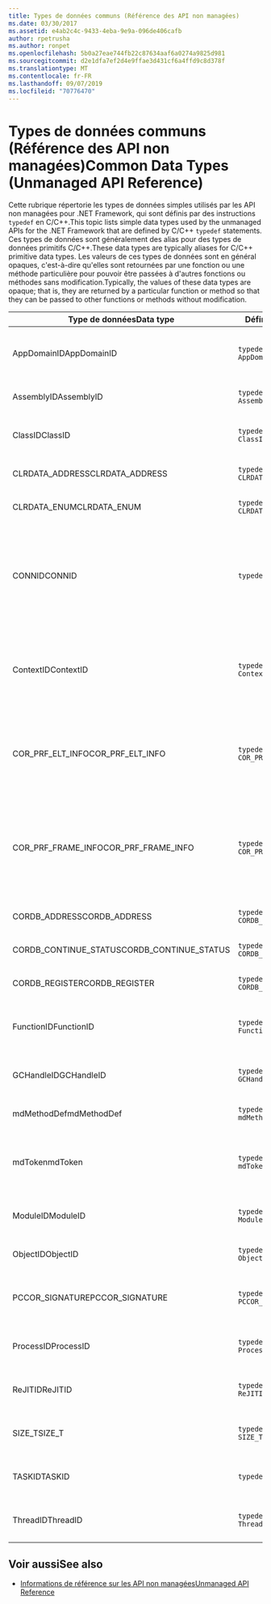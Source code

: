 ```yaml
---
title: Types de données communs (Référence des API non managées)
ms.date: 03/30/2017
ms.assetid: e4ab2c4c-9433-4eba-9e9a-096de406cafb
author: rpetrusha
ms.author: ronpet
ms.openlocfilehash: 5b0a27eae744fb22c87634aaf6a0274a9825d981
ms.sourcegitcommit: d2e1dfa7ef2d4e9ffae3d431cf6a4ffd9c8d378f
ms.translationtype: MT
ms.contentlocale: fr-FR
ms.lasthandoff: 09/07/2019
ms.locfileid: "70776470"
---
```

# <a name="common-data-types-unmanaged-api-reference"></a><span data-ttu-id="b0420-102">Types de données communs (Référence des API non managées)</span><span class="sxs-lookup"><span data-stu-id="b0420-102">Common Data Types (Unmanaged API Reference)</span></span>
<span data-ttu-id="b0420-103">Cette rubrique répertorie les types de données simples utilisés par les API non managées pour .NET Framework, qui sont définis par des instructions `typedef` en C/C++.</span><span class="sxs-lookup"><span data-stu-id="b0420-103">This topic lists simple data types used by the unmanaged APIs for the .NET Framework that are defined by C/C++ `typedef` statements.</span></span> <span data-ttu-id="b0420-104">Ces types de données sont généralement des alias pour des types de données primitifs C/C++.</span><span class="sxs-lookup"><span data-stu-id="b0420-104">These data types are typically aliases for C/C++ primitive data types.</span></span> <span data-ttu-id="b0420-105">Les valeurs de ces types de données sont en général opaques, c'est-à-dire qu'elles sont retournées par une fonction ou une méthode particulière pour pouvoir être passées à d'autres fonctions ou méthodes sans modification.</span><span class="sxs-lookup"><span data-stu-id="b0420-105">Typically, the values of these data types are opaque; that is, they are returned by a particular function or method so that they can be passed to other functions or methods without modification.</span></span>  
  
|<span data-ttu-id="b0420-106">Type de données</span><span class="sxs-lookup"><span data-stu-id="b0420-106">Data type</span></span>|<span data-ttu-id="b0420-107">Définition</span><span class="sxs-lookup"><span data-stu-id="b0420-107">Definition</span></span>|<span data-ttu-id="b0420-108">Défini dans</span><span class="sxs-lookup"><span data-stu-id="b0420-108">Defined in</span></span>|<span data-ttu-id="b0420-109">Description</span><span class="sxs-lookup"><span data-stu-id="b0420-109">Description</span></span>|  
|---------------|----------------|----------------|-----------------|  
|<span data-ttu-id="b0420-110">AppDomainID</span><span class="sxs-lookup"><span data-stu-id="b0420-110">AppDomainID</span></span>|`typedef UINT_PTR AppDomainID;`|<span data-ttu-id="b0420-111">corprof.h</span><span class="sxs-lookup"><span data-stu-id="b0420-111">corprof.h</span></span>|<span data-ttu-id="b0420-112">L'identificateur d'un domaine d'application.</span><span class="sxs-lookup"><span data-stu-id="b0420-112">The identifier of an application domain.</span></span>|  
|<span data-ttu-id="b0420-113">AssemblyID</span><span class="sxs-lookup"><span data-stu-id="b0420-113">AssemblyID</span></span>|`typedef UINT_PTR AssemblyID;`|<span data-ttu-id="b0420-114">corprof.h</span><span class="sxs-lookup"><span data-stu-id="b0420-114">corprof.h</span></span>|<span data-ttu-id="b0420-115">L'identificateur d'un assembly.</span><span class="sxs-lookup"><span data-stu-id="b0420-115">The identifier of an assembly.</span></span>|  
|<span data-ttu-id="b0420-116">ClassID</span><span class="sxs-lookup"><span data-stu-id="b0420-116">ClassID</span></span>|`typedef UINT_PTR ClassID;`|<span data-ttu-id="b0420-117">corprof.h</span><span class="sxs-lookup"><span data-stu-id="b0420-117">corprof.h</span></span>|<span data-ttu-id="b0420-118">L'identificateur d'une classe managée.</span><span class="sxs-lookup"><span data-stu-id="b0420-118">The identifier of a managed class.</span></span>|  
|<span data-ttu-id="b0420-119">CLRDATA_ADDRESS</span><span class="sxs-lookup"><span data-stu-id="b0420-119">CLRDATA_ADDRESS</span></span>|`typedef ULONG64 CLRDATA_ADDRESS;`|<span data-ttu-id="b0420-120">Clrdata. h</span><span class="sxs-lookup"><span data-stu-id="b0420-120">clrdata.h</span></span>|<span data-ttu-id="b0420-121">Adresse mémoire 64 bits.</span><span class="sxs-lookup"><span data-stu-id="b0420-121">A 64-bit memory address.</span></span>|
|<span data-ttu-id="b0420-122">CLRDATA_ENUM</span><span class="sxs-lookup"><span data-stu-id="b0420-122">CLRDATA_ENUM</span></span>|`typedef ULONG64 CLRDATA_ADDRESS;`|<span data-ttu-id="b0420-123">Non disponible</span><span class="sxs-lookup"><span data-stu-id="b0420-123">Not Available</span></span>|<span data-ttu-id="b0420-124">Adresse mémoire 64 bits.</span><span class="sxs-lookup"><span data-stu-id="b0420-124">A 64-bit memory address.</span></span>|
|<span data-ttu-id="b0420-125">CONNID</span><span class="sxs-lookup"><span data-stu-id="b0420-125">CONNID</span></span>|`typedef DWORD CONNID;`|<span data-ttu-id="b0420-126">cordebug.h, mscoree.h</span><span class="sxs-lookup"><span data-stu-id="b0420-126">cordebug.h, mscoree.h</span></span>|<span data-ttu-id="b0420-127">L'identificateur de connexion pour un thread qui est connecté à une instance de Microsoft SQL Server.</span><span class="sxs-lookup"><span data-stu-id="b0420-127">The connection identifier for a thread that is connected to an instance of Microsoft SQL Server.</span></span>|  
|<span data-ttu-id="b0420-128">ContextID</span><span class="sxs-lookup"><span data-stu-id="b0420-128">ContextID</span></span>|`typedef UINT_PTR ContextID;`|<span data-ttu-id="b0420-129">corprof.h</span><span class="sxs-lookup"><span data-stu-id="b0420-129">corprof.h</span></span>|<span data-ttu-id="b0420-130">L'identificateur du contexte associé à un thread managé particulier.</span><span class="sxs-lookup"><span data-stu-id="b0420-130">The identifier of the context associated with a particular managed thread.</span></span>|  
|<span data-ttu-id="b0420-131">COR_PRF_ELT_INFO</span><span class="sxs-lookup"><span data-stu-id="b0420-131">COR_PRF_ELT_INFO</span></span>|`typedef UINT_PTR COR_PRF_ELT_INFO;`|<span data-ttu-id="b0420-132">corprof.h</span><span class="sxs-lookup"><span data-stu-id="b0420-132">corprof.h</span></span>|<span data-ttu-id="b0420-133">Un handle opaque qui représente des informations sur un frame de pile particulier.</span><span class="sxs-lookup"><span data-stu-id="b0420-133">An opaque handle that represents information about a particular stack frame.</span></span>|  
|<span data-ttu-id="b0420-134">COR_PRF_FRAME_INFO</span><span class="sxs-lookup"><span data-stu-id="b0420-134">COR_PRF_FRAME_INFO</span></span>|`typedef UINT_PTR COR_PRF_FRAME_INFO;`|<span data-ttu-id="b0420-135">corprof.h</span><span class="sxs-lookup"><span data-stu-id="b0420-135">corprof.h</span></span>|<span data-ttu-id="b0420-136">Un handle opaque qui pointe vers un frame de pile.</span><span class="sxs-lookup"><span data-stu-id="b0420-136">An opaque handle that points to a stack frame.</span></span> <span data-ttu-id="b0420-137">Il est valide seulement pendant le rappel auquel il est passé.</span><span class="sxs-lookup"><span data-stu-id="b0420-137">It is valid only during the callback to which it is passed.</span></span>|  
|<span data-ttu-id="b0420-138">CORDB_ADDRESS</span><span class="sxs-lookup"><span data-stu-id="b0420-138">CORDB_ADDRESS</span></span>|`typedef ULONG64 CORDB_ADDRESS;`|<span data-ttu-id="b0420-139">cordebug.h</span><span class="sxs-lookup"><span data-stu-id="b0420-139">cordebug.h</span></span>|<span data-ttu-id="b0420-140">Une adresse en mémoire.</span><span class="sxs-lookup"><span data-stu-id="b0420-140">An address in memory.</span></span>|  
|<span data-ttu-id="b0420-141">CORDB_CONTINUE_STATUS</span><span class="sxs-lookup"><span data-stu-id="b0420-141">CORDB_CONTINUE_STATUS</span></span>|`typedef DWORD CORDB_CONTINUE_STATUS;`|<span data-ttu-id="b0420-142">cordebug.h</span><span class="sxs-lookup"><span data-stu-id="b0420-142">cordebug.h</span></span>|<span data-ttu-id="b0420-143">État de la continuation.</span><span class="sxs-lookup"><span data-stu-id="b0420-143">The continuation status.</span></span>|  
|<span data-ttu-id="b0420-144">CORDB_REGISTER</span><span class="sxs-lookup"><span data-stu-id="b0420-144">CORDB_REGISTER</span></span>|`typedef ULONG64 CORDB_REGISTER;`|<span data-ttu-id="b0420-145">cordebug.h</span><span class="sxs-lookup"><span data-stu-id="b0420-145">cordebug.h</span></span>|<span data-ttu-id="b0420-146">La valeur d'un registre du processeur.</span><span class="sxs-lookup"><span data-stu-id="b0420-146">The value of a CPU register.</span></span>|
|<span data-ttu-id="b0420-147">FunctionID</span><span class="sxs-lookup"><span data-stu-id="b0420-147">FunctionID</span></span>|`typedef UINT_PTR FunctionID;`|<span data-ttu-id="b0420-148">corprof.h</span><span class="sxs-lookup"><span data-stu-id="b0420-148">corprof.h</span></span>|<span data-ttu-id="b0420-149">L'identificateur d'une fonction ou d'une méthode.</span><span class="sxs-lookup"><span data-stu-id="b0420-149">The identifier of a function or method.</span></span>|  
|<span data-ttu-id="b0420-150">GCHandleID</span><span class="sxs-lookup"><span data-stu-id="b0420-150">GCHandleID</span></span>|`typedef UINT_PTR GCHandleID;`|<span data-ttu-id="b0420-151">corprof.h</span><span class="sxs-lookup"><span data-stu-id="b0420-151">corprof.h</span></span>|<span data-ttu-id="b0420-152">Un handle de récupération de mémoire.</span><span class="sxs-lookup"><span data-stu-id="b0420-152">A garbage collection handle.</span></span>|  
|<span data-ttu-id="b0420-153">mdMethodDef</span><span class="sxs-lookup"><span data-stu-id="b0420-153">mdMethodDef</span></span>|`typedef mdToken mdMethodDef;`|<span data-ttu-id="b0420-154">cordebug.h</span><span class="sxs-lookup"><span data-stu-id="b0420-154">cordebug.h</span></span>|<span data-ttu-id="b0420-155">Jeton de définition de méthode.</span><span class="sxs-lookup"><span data-stu-id="b0420-155">A method definition token.</span></span>|
|<span data-ttu-id="b0420-156">mdToken</span><span class="sxs-lookup"><span data-stu-id="b0420-156">mdToken</span></span>|`typedef UINT32 mdToken;`|<span data-ttu-id="b0420-157">corprof.h</span><span class="sxs-lookup"><span data-stu-id="b0420-157">corprof.h</span></span>|<span data-ttu-id="b0420-158">Un jeton de métadonnées (une ligne dans une table de métadonnées).</span><span class="sxs-lookup"><span data-stu-id="b0420-158">A metadata token (a row in a metadata table).</span></span>|  
|<span data-ttu-id="b0420-159">ModuleID</span><span class="sxs-lookup"><span data-stu-id="b0420-159">ModuleID</span></span>|`typedef UINT_PTR ModuleID;`|<span data-ttu-id="b0420-160">corprof.h</span><span class="sxs-lookup"><span data-stu-id="b0420-160">corprof.h</span></span>|<span data-ttu-id="b0420-161">L'identificateur d'un module d'assembly.</span><span class="sxs-lookup"><span data-stu-id="b0420-161">The identifier of an assembly module.</span></span>|  
|<span data-ttu-id="b0420-162">ObjectID</span><span class="sxs-lookup"><span data-stu-id="b0420-162">ObjectID</span></span>|`typedef UINT_PTR ObjectID;`|<span data-ttu-id="b0420-163">corprof.h</span><span class="sxs-lookup"><span data-stu-id="b0420-163">corprof.h</span></span>|<span data-ttu-id="b0420-164">L'identificateur d'un objet.</span><span class="sxs-lookup"><span data-stu-id="b0420-164">The identifier of an object.</span></span>|  
|<span data-ttu-id="b0420-165">PCCOR_SIGNATURE</span><span class="sxs-lookup"><span data-stu-id="b0420-165">PCCOR_SIGNATURE</span></span>|`typedef SIZE_T PCCOR_SIGNATURE;`|<span data-ttu-id="b0420-166">cordebug.h</span><span class="sxs-lookup"><span data-stu-id="b0420-166">cordebug.h</span></span>|<span data-ttu-id="b0420-167">Pointeur vers une signature de membre ou de métadonnées.</span><span class="sxs-lookup"><span data-stu-id="b0420-167">A pointer to a member or metadata signature.</span></span>|
|<span data-ttu-id="b0420-168">ProcessID</span><span class="sxs-lookup"><span data-stu-id="b0420-168">ProcessID</span></span>|`typedef UINT_PTR ProcessID;`|<span data-ttu-id="b0420-169">corprof.h</span><span class="sxs-lookup"><span data-stu-id="b0420-169">corprof.h</span></span>|<span data-ttu-id="b0420-170">L'identificateur d'un processus managé.</span><span class="sxs-lookup"><span data-stu-id="b0420-170">The identifier of a managed process.</span></span>|  
|<span data-ttu-id="b0420-171">ReJITID</span><span class="sxs-lookup"><span data-stu-id="b0420-171">ReJITID</span></span>|`typedef UINT_PTR ReJITID;`|<span data-ttu-id="b0420-172">corprof.h</span><span class="sxs-lookup"><span data-stu-id="b0420-172">corprof.h</span></span>|<span data-ttu-id="b0420-173">Identificateur d'une fonction traitée juste-à-temps.</span><span class="sxs-lookup"><span data-stu-id="b0420-173">The identifier of a jitted function.</span></span>|  
|<span data-ttu-id="b0420-174">SIZE_T</span><span class="sxs-lookup"><span data-stu-id="b0420-174">SIZE_T</span></span>|`typedef ULONG_PTR SIZE_T;`|<span data-ttu-id="b0420-175">CorSym. h</span><span class="sxs-lookup"><span data-stu-id="b0420-175">corsym.h</span></span>|<span data-ttu-id="b0420-176">Pointeur vers une adresse mémoire 64 bits.</span><span class="sxs-lookup"><span data-stu-id="b0420-176">A pointer to a 64-bit memory address.</span></span>|
|<span data-ttu-id="b0420-177">TASKID</span><span class="sxs-lookup"><span data-stu-id="b0420-177">TASKID</span></span>|`typedef UINT64 TASKID;`|<span data-ttu-id="b0420-178">cordebug.h, mscoree.h</span><span class="sxs-lookup"><span data-stu-id="b0420-178">cordebug.h, mscoree.h</span></span>|<span data-ttu-id="b0420-179">Identificateur d’une instance d' [ICLRTask](./hosting/iclrtask-interface.md) .</span><span class="sxs-lookup"><span data-stu-id="b0420-179">The identifier of an [ICLRTask](./hosting/iclrtask-interface.md) instance.</span></span>|  
|<span data-ttu-id="b0420-180">ThreadID</span><span class="sxs-lookup"><span data-stu-id="b0420-180">ThreadID</span></span>|`typedef UINT_PTR ThreadID;`|<span data-ttu-id="b0420-181">corprof.h</span><span class="sxs-lookup"><span data-stu-id="b0420-181">corprof.h</span></span>|<span data-ttu-id="b0420-182">L'identificateur d'un thread managé.</span><span class="sxs-lookup"><span data-stu-id="b0420-182">The identifier of a managed thread.</span></span>|  
  
## <a name="see-also"></a><span data-ttu-id="b0420-183">Voir aussi</span><span class="sxs-lookup"><span data-stu-id="b0420-183">See also</span></span>

- [<span data-ttu-id="b0420-184">Informations de référence sur les API non managées</span><span class="sxs-lookup"><span data-stu-id="b0420-184">Unmanaged API Reference</span></span>](index.md)
